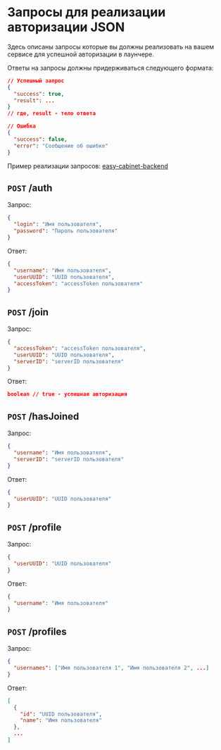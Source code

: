 # Запросы для реализации авторизации JSON

Здесь описаны запросы которые вы должны реализовать на вашем сервисе для успешной авторизации в лаунчере.

Ответы на запросы должны придерживаться следующего формата:

```json
// Успешный запрос
{
  "success": true,
  "result": ...
}
// гдe, result - тело ответа

// Ошибка
{
  "success": false,
  "error": "Сообщение об ошибке"
}
```

Пример реализации запросов: [easy-cabinet-backend](https://github.com/AuroraTeam/EasyCabinet/tree/master/packages/backend/src/aurora)

## `POST` /auth

Запрос:

```json
{
  "login": "Имя пользователя",
  "password": "Пароль пользователя"
}
```

Ответ:

```json
{
  "username": "Имя пользователя",
  "userUUID": "UUID пользователя",
  "accessToken": "accessToken пользователя"
}
```

## `POST` /join

Запрос:

```json
{
  "accessToken": "accessToken пользователя",
  "userUUID": "UUID пользователя",
  "serverID": "serverID пользователя"
}
```

Ответ:

```json
boolean // true - успешная авторизация
```

## `POST` /hasJoined

Запрос:

```json
{
  "username": "Имя пользователя",
  "serverID": "serverID пользователя"
}
```

Ответ:

```json
{
  "userUUID": "UUID пользователя"
}
```

## `POST` /profile

Запрос:

```json
{
  "userUUID": "UUID пользователя"
}
```

Ответ:

```json
{
  "username": "Имя пользователя"
}
```

## `POST` /profiles

Запрос:

```json
{
  "usernames": ["Имя пользователя 1", "Имя пользователя 2", ...]
}
```

Ответ:

```json
[
  {
    "id": "UUID пользователя",
    "name": "Имя пользователя"
  },
  ...
]
```
